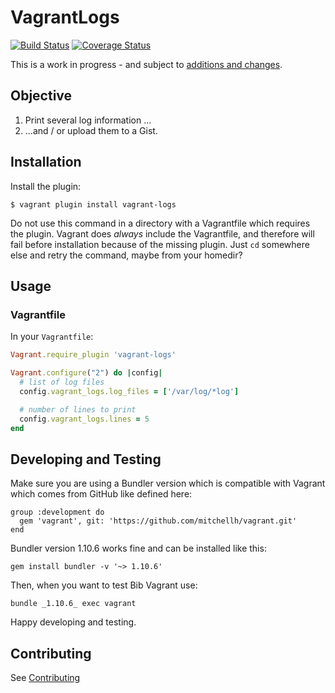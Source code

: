 # VagrantLogs

[![Build Status](https://travis-ci.org/easybiblabs/vagrant-logs.png?branch=master)](https://travis-ci.org/easybiblabs/vagrant-logs)
[![Coverage Status](https://coveralls.io/repos/easybiblabs/vagrant-status/badge.png)](https://coveralls.io/r/easybiblabs/vagrant-logs)

This is a work in progress - and subject to [additions and changes](CONTRIBUTING.md).

## Objective

 1. Print several log information ...
 2. ...and / or upload them to a Gist.

## Installation

Install the plugin:

    $ vagrant plugin install vagrant-logs

Do not use this command in a directory with a Vagrantfile which requires the plugin. Vagrant does _always_ include the Vagrantfile, and therefore will fail before installation because of the missing plugin. Just ```cd``` somewhere else and retry the command, maybe from your homedir?

## Usage

### Vagrantfile

In your `Vagrantfile`:

```ruby
Vagrant.require_plugin 'vagrant-logs'

Vagrant.configure("2") do |config|
  # list of log files
  config.vagrant_logs.log_files = ['/var/log/*log']

  # number of lines to print
  config.vagrant_logs.lines = 5
end
```

## Developing and Testing

Make sure you are using a Bundler version which is compatible with Vagrant which comes from GitHub like defined here:

```
group :development do
  gem 'vagrant', git: 'https://github.com/mitchellh/vagrant.git'
end
```

Bundler version 1.10.6 works fine and can be installed like this:

```
gem install bundler -v '~> 1.10.6'
```

Then, when you want to test Bib Vagrant use:

```
bundle _1.10.6_ exec vagrant
```

Happy developing and testing.

## Contributing

See [Contributing](CONTRIBUTING.md)
